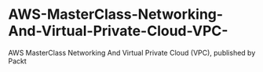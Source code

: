 # AWS-MasterClass-Networking-And-Virtual-Private-Cloud-VPC-
AWS MasterClass Networking And Virtual Private Cloud (VPC), published by Packt

